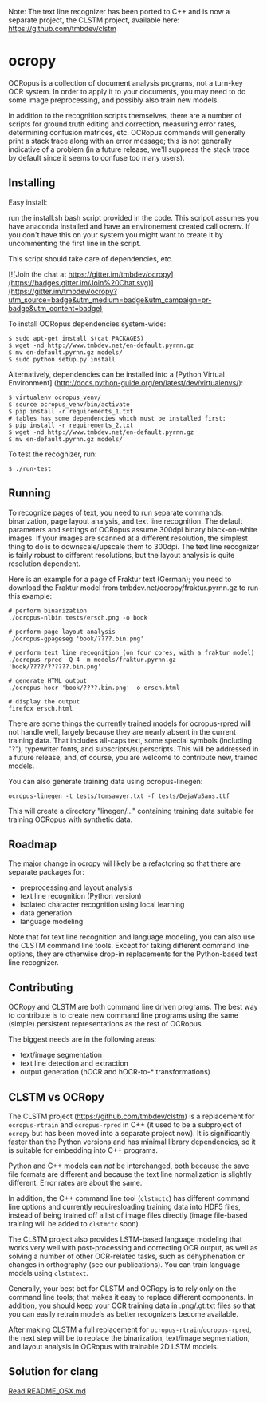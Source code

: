 Note: The text line recognizer has been ported to C++ and is now a separate project, the CLSTM project, available here: https://github.com/tmbdev/clstm 

ocropy
======

OCRopus is a collection of document analysis programs, not a turn-key OCR system.
In order to apply it to your documents, you may need to do some image preprocessing,
and possibly also train new models.

In addition to the recognition scripts themselves, there are a number of scripts for
ground truth editing and correction, measuring error rates, determining confusion matrices, etc.
OCRopus commands will generally print a stack trace along with an error message;
this is not generally indicative of a problem (in a future release, we'll suppress the stack
trace by default since it seems to confuse too many users).

Installing
----------

Easy install:

run the install.sh bash script provided in the code. This scripot assumes you have anaconda installed and have an environement created call ocrenv. If you don't have this on your system you might want to create it by uncommenting the first line in the script. 

This script should take care of dependencies, etc. 

[![Join the chat at https://gitter.im/tmbdev/ocropy](https://badges.gitter.im/Join%20Chat.svg)](https://gitter.im/tmbdev/ocropy?utm_source=badge&utm_medium=badge&utm_campaign=pr-badge&utm_content=badge)

To install OCRopus dependencies system-wide:

    $ sudo apt-get install $(cat PACKAGES)
    $ wget -nd http://www.tmbdev.net/en-default.pyrnn.gz
    $ mv en-default.pyrnn.gz models/
    $ sudo python setup.py install

Alternatively, dependencies can be installed into a [Python Virtual Environment]
(http://docs.python-guide.org/en/latest/dev/virtualenvs/):

    $ virtualenv ocropus_venv/
    $ source ocropus_venv/bin/activate
    $ pip install -r requirements_1.txt
    # tables has some dependencies which must be installed first:
    $ pip install -r requirements_2.txt
    $ wget -nd http://www.tmbdev.net/en-default.pyrnn.gz
    $ mv en-default.pyrnn.gz models/

To test the recognizer, run:

    $ ./run-test
    
Running
-------

To recognize pages of text, you need to run separate commands: binarization, page layout
analysis, and text line recognition. The default parameters and settings of OCRopus assume
300dpi binary black-on-white images. If your images are scanned at a different resolution, the
simplest thing to do is to downscale/upscale them to 300dpi. The text line recognizer is
fairly robust to different resolutions, but the layout analysis is quite resolution dependent.

Here is an example for a page of Fraktur text (German);
you need to download the Fraktur model from tmbdev.net/ocropy/fraktur.pyrnn.gz to run this
example:

    # perform binarization
    ./ocropus-nlbin tests/ersch.png -o book

    # perform page layout analysis
    ./ocropus-gpageseg 'book/????.bin.png'

    # perform text line recognition (on four cores, with a fraktur model)
    ./ocropus-rpred -Q 4 -m models/fraktur.pyrnn.gz 'book/????/??????.bin.png'

    # generate HTML output
    ./ocropus-hocr 'book/????.bin.png' -o ersch.html

    # display the output
    firefox ersch.html

There are some things the currently trained models for ocropus-rpred
will not handle well, largely because they are nearly absent in the
current training data. That includes all-caps text, some special symbols
(including "?"), typewriter fonts, and subscripts/superscripts. This will
be addressed in a future release, and, of course, you are welcome to contribute
new, trained models.

You can also generate training data using ocropus-linegen:

    ocropus-linegen -t tests/tomsawyer.txt -f tests/DejaVuSans.ttf

This will create a directory "linegen/..." containing training data
suitable for training OCRopus with synthetic data.

## Roadmap

The major change in ocropy wil likely be a refactoring so that there are separate packages for:

 - preprocessing and layout analysis
 - text line recognition (Python version)
 - isolated character recognition using local learning
 - data generation
 - language modeling

Note that for text line recognition and language modeling, you can also use the CLSTM command line tools. Except for taking different command line options, they are otherwise drop-in replacements for the Python-based text line recognizer.

## Contributing

OCRopy and CLSTM are both command line driven programs. The best way to contribute is to create new command line programs using the same (simple) persistent representations as the rest of OCRopus.

The biggest needs are in the following areas:

 - text/image segmentation
 - text line detection and extraction
 - output generation (hOCR and hOCR-to-* transformations)

## CLSTM vs OCRopy

The CLSTM project (https://github.com/tmbdev/clstm) is a replacement for 
`ocropus-rtrain` and `ocropus-rpred` in C++ (it used to be a subproject of
`ocropy` but has been moved into a separate project now). It is significantly faster than 
the Python versions and has minimal library dependencies, so it is suitable 
for embedding into C++ programs.

Python and C++ models can _not_ be interchanged, both because the save file 
formats are different and because the text line normalization is slightly 
different. Error rates are about the same.

In addition, the C++ command line tool (`clstmctc`) has different command line 
options and currently requiresloading training data into HDF5 files, instead
of being trained off a list of image files directly (image file-based training
will be added to `clstmctc` soon).

The CLSTM project also provides LSTM-based language modeling that works very
well with post-processing and correcting OCR output, as well as solving a number
of other OCR-related tasks, such as dehyphenation or changes in orthography
(see our publications). You can train language models using `clstmtext`.

Generally, your best bet for CLSTM and OCRopy is to rely only on the command
line tools; that makes it easy to replace different components. In addition, you
should keep your OCR training data in .png/.gt.txt files so that you can easily 
retrain models as better recognizers become available.

After making CLSTM a full replacement for `ocropus-rtrain`/`ocropus-rpred`, the
next step will be to replace the binarization, text/image segmentation, and layout 
analysis in OCRopus with trainable 2D LSTM models.

## Solution for clang

[Read README_OSX.md](README_OSX.md)
